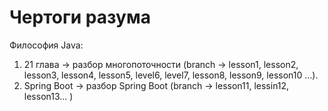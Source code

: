 # Чертоги разума

Философия Java:
1. 21 глава -> разбор многопоточности (branch -> lesson1, lesson2, lesson3, lesson4, lesson5, level6, level7, lesson8, lesson9, lesson10 ...).
2. Spring Boot -> разбор Spring Boot (branch -> lesson11, lessin12, lesson13... )
